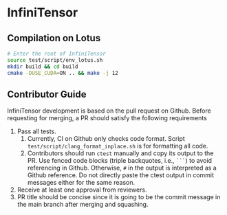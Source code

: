 # InfiniTensor

## Compilation on Lotus
``` bash
# Enter the root of InfiniTensor
source test/script/env_lotus.sh 
mkdir build && cd build
cmake -DUSE_CUDA=ON .. && make -j 12
```

## Contributor Guide
InfiniTensor development is based on the pull request on Github. Before requesting for merging, a PR should satisfy the following requirements
1. Pass all tests. 
    1. Currently, CI on Github only checks code format. Script `test/script/clang_format_inplace.sh` is for formatting all code. 
    2. Contributors should run `ctest` manually and copy its output to the PR. Use fenced code blocks (triple backquotes, i.e., `` ``` ``) to avoid referencing in Github. Otherwise, `#` in the output is interpreted as a Github reference. Do not directly paste the ctest output in commit messages either for the same reason.  
2. Receive at least one approval from reviewers. 
3. PR title should be concise since it is going to be the commit message in the main branch after merging and squashing.
